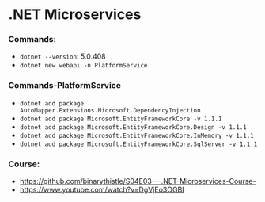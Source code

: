 # .NET Microservices

### Commands:

* `dotnet --version`: 5.0.408
* `dotnet new webapi -n PlatformService`

### Commands-PlatformService
* `dotnet add package AutoMapper.Extensions.Microsoft.DependencyInjection`
* `dotnet add package Microsoft.EntityFrameworkCore -v 1.1.1`
* `dotnet add package Microsoft.EntityFrameworkCore.Design -v 1.1.1`
* `dotnet add package Microsoft.EntityFrameworkCore.InMemory -v 1.1.1`
* `dotnet add package Microsoft.EntityFrameworkCore.SqlServer -v 1.1.1`



### Course:
* https://github.com/binarythistle/S04E03---.NET-Microservices-Course-
* https://www.youtube.com/watch?v=DgVjEo3OGBI